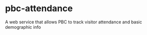# pbc-attendance
A web service that allows PBC to track visitor attendance and basic demographic info
